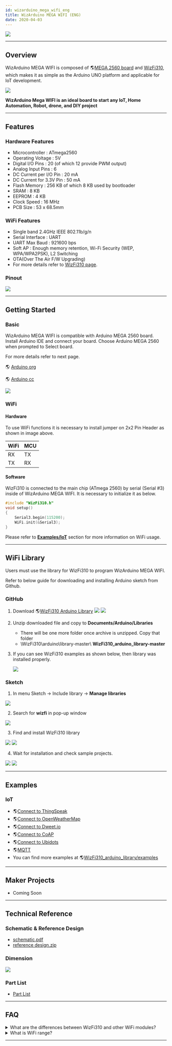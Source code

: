 ```yaml
---
id: wizarduino_mega_wifi_eng
title: WizArduino MEGA WIFI (ENG)
date: 2020-04-03
---
```


![](https://d3cmhcsnvv7jc.cloudfront.net/docs/img/osh/wizarduino_mega_wifi/1st_1894_1.png)

-----

## Overview

WizArduino MEGA WIFI is composed of 🌎[MEGA 2560 board](http://www.arduino.org/products/boards/arduino-mega-2560) and [WizFi310](./../Wi-Fi-Module/WizFi310/WizFi310.md), which makes it as simple as the Arduino UNO platform and applicable for IoT development.

![](https://d3cmhcsnvv7jc.cloudfront.net/docs/img/osh/wizarduino_mega_wifi/mega2560_wizfi310_1.png)

**WizArduino Mega WIFI is an ideal board to start any IoT, Home Automation, Robot, drone, and DIY project**

-----

## Features

### Hardware Features

  - Microcontroller : ATmega2560
  - Operating Voltage : 5V
  - Digital I/O Pins : 20 (of which 12 provide PWM output)
  - Analog Input Pins : 6
  - DC Current per I/O Pin : 20 mA
  - DC Current for 3.3V Pin : 50 mA
  - Flash Memory : 256 KB of which 8 KB used by bootloader
  - SRAM : 8 KB
  - EEPROM : 4 KB
  - Clock Speed : 16 MHz
  - PCB Size : 53 x 68.5mm

### WiFi Features

  - Single band 2.4GHz IEEE 802.11b/g/n
  - Serial Interface : UART
  - UART Max Baud : 921600 bps
  - Soft AP : Enough memory retention, Wi-Fi Security (WEP,
    WPA/WPA2PSK), L2 Switching
  - OTA(Over The Air F/W Upgrading)
  - For more details refer to [WizFi310 page](./../Wi-Fi-Module/WizFi310/WizFi310.md).

### Pinout

![](https://d3cmhcsnvv7jc.cloudfront.net/docs/img/osh/wizarduino_mega_wifi/wizarduino_mega_wifi_o_ver1.0_pinout_170316.png)

-----

## Getting Started

### Basic

WizArduino MEGA WIFI is compatible with Arduino MEGA 2560 board. Install Arduino IDE and connect your board. Choose Arduino MEGA 2560 when prompted to Select board.

For more details refer to next page.

🌎 [Arduino org](http://www.arduino.org/learning/tutorials/first-steps-with-arduino-ide) 

🌎 [Arduino cc](https://www.arduino.cc/en/Guide/HomePage)  

![](https://d3cmhcsnvv7jc.cloudfront.net/docs/img/osh/wizarduino_mega_wifi/wizarduino_mega_wifi_o_ver1.0_jumper_cap_170320.png)

### WiFi

#### Hardware

To use WiFi functions it is necessary to install jumper on 2x2 Pin Header as shown in image above.

| WiFi | MCU |
| ---- | --- |
| RX   | TX  |
| TX   | RX  |

#### Software

WizFi310 is connected to the main chip (ATmega 2560) by serial (Serial #3) inside of WizArduino MEGA WIFI. It is necessary to initialize it as below.

```cpp
#include "WizFi310.h"
void setup()
{
    Serial3.begin(115200);
    WiFi.init(&Serial3);
}
```
Please refer to [**Examples/IoT**](#examples) section for more information on WiFi usage.

-----

## WiFi Library

Users must use the library for WizFi310 to program WizArduino MEGA WIFI.

Refer to below guide for downloading and installing Arduino sketch from Github.

### GitHub

1.  Download 🌎[WizFi310 Arduino Library](https://github.com/Wiznet/WizFi310_arduino_library)
    ![](https://d3cmhcsnvv7jc.cloudfront.net/docs/img/osh/wizarduino_mega_wifi/github_1.png)
    ![](https://d3cmhcsnvv7jc.cloudfront.net/docs/img/osh/wizarduino_mega_wifi/github_2.png)

2. Unzip downloaded file and copy to **Documents/Arduino/Libraries**
    - There will be one more folder once archive is unzipped. Copy that folder
    - \WizFi310\arduino\library-master\ **WizFi310_arduino_library-master**

3. If you can see WizFi310 examples as shown below, then library was installed properly.

    ![](https://d3cmhcsnvv7jc.cloudfront.net/docs/img/osh/wizarduino_mega_wifi/github3.png)

### Sketch

1. In menu Sketch -> Include library -> **Manage libraries**

![](https://d3cmhcsnvv7jc.cloudfront.net/docs/img/osh/wizarduino_mega_wifi/wizfi310_library_manager1.png)

2.  Search for **wizfi** in pop-up window

![](https://d3cmhcsnvv7jc.cloudfront.net/docs/img/osh/wizarduino_mega_wifi/wizfi310_library_manager3.png)

3.  Find and install WizFi310 library

![](https://d3cmhcsnvv7jc.cloudfront.net/docs/img/osh/wizarduino_mega_wifi/wizfi310_library_manager4.png)
![](https://d3cmhcsnvv7jc.cloudfront.net/docs/img/osh/wizarduino_mega_wifi/wizfi310_library_manager5.png)

4.  Wait for installation and check sample projects.

![](https://d3cmhcsnvv7jc.cloudfront.net/docs/img/osh/wizarduino_mega_wifi/wizfi310_library_manager6.png)
![](https://d3cmhcsnvv7jc.cloudfront.net/docs/img/osh/wizarduino_mega_wifi/wizfi310_library_manager7.png)

-----

## Examples

### IoT

  - 🌎[Connect to ThingSpeak](http://wiznetian.com/article/wizarduino-wifi-thingspeak-%EC%97%B0%EB%8F%99%ED%95%98%EA%B3%A0-%EC%84%BC%EC%84%9C-%EA%B0%92%EC%9D%84-%EB%B3%B4%EB%82%B4%EA%B8%B0/)
  - 🌎[Connect to OpenWeatherMap](http://wiznetian.com/article/wizarduino-wifi%EB%A1%9C-openweathermap-%EC%82%AC%EC%9D%B4%ED%8A%B8%EC%97%90%EC%84%9C-%EB%82%A0%EC%94%A8%EB%8D%B0%EC%9D%B4%ED%84%B0-%EA%B0%80%EC%A0%B8%EC%98%A4%EA%B8%B0/)
  - 🌎[Connect to Dweet.io](http://wiznetian.com/article/wizarduino-wifi-cloud%ec%97%90-%ec%84%bc%ec%84%9c-%ec%a0%95%eb%b3%b4-%ec%a0%80%ec%9e%a5%ed%95%98%ea%b8%b0-dweet-io/)
  - 🌎[Connect to CoAP](http://wiznetian.com/article/wizaruino-wifi-coap-%ed%86%b5%ec%8b%a0%ed%95%98%ea%b8%b0/)
  - 🌎[Connect to Ubidots](http://wiznetian.com/article/wizarduino-wifi-ubidots-%ed%81%b4%eb%9d%bc%ec%9a%b0%eb%93%9c-%ec%97%b0%eb%8f%99/)
  - 🌎[MQTT](http://wiznetian.com/article/wizarduino-wifimqtt-%EC%82%AC%EC%9A%A9%ED%95%98%EA%B8%B0/)
  - You can find more examples at
    🌎[WizFi310_arduino_library/examples](https://github.com/Wiznet/WizFi310_arduino_library/tree/master/examples)

-----
## Maker Projects

  - Coming Soon

-----

## Technical Reference

### Schematic & Reference Design

  - <a href="https://d3cmhcsnvv7jc.cloudfront.net/docs/img/osh/wizarduino_mega_wifi/wizarduino_mega_wifi_o_ver1.0_sch_170314.pdf" target="_blank">schematic.pdf</a>
  - <a href="https://d3cmhcsnvv7jc.cloudfront.net/docs/img/osh/wizarduino_mega_wifi/wizarduino_mega_wifi_o_ver1.0_design_170314.zip" target="_blank">reference design.zip</a>

### Dimension

![](https://d3cmhcsnvv7jc.cloudfront.net/docs/img/osh/wizarduino_mega_wifi/wizarduino_mega_wifi_o_ver1.0_dimension_170315.png)

### Part List

  - <a href="https://d3cmhcsnvv7jc.cloudfront.net/docs/img/osh/wizarduino_mega_wifi/wizarduino_mega_wifi_ver1.0_pl_170320.pdf" target="_blank">Part List</a>  

-----

## FAQ

<details><summary>
What are the differences between WizFi310 and other WiFi modules?
</summary>
WizFi310 description

There are many Embedded WiFi modules these days, and the technology has been leveled to some extent (except for some low-cost WiFi modules), so there is no special difference in specifications or features.

- Control using AT Command through UART interface.
- 802.11 bgn support.
- Support for WEP, WPA/WPA2, TKIP/AES.
- Support for Soft AP mode.
- It can be set up/controlled using a smartphone.
- TCP/UDP, SSL, MQTT/MQTTS, and multi-socket support.
- WizFi 310 also supports all of the above specifications.

However, it is a product developed directly by Wiznet, so we can say that its advantage is that WizFi310 can be easily connected to IoT platforms of domestic telecommunication companies such as SKT Thingplug and KT IoT Makers.

The Wiznet Academy provides training sessions for using WizFi310 with SKT Thingplug, which has a built-in ThingPlug connection, and KT IoTMakers is registered as the official Compatible Product (for the first time as a WiFi module).

- [Training](http://wiznetacademy.com/index.php?module=lecture&act=dispLectureView&lecture_seq=2253&schedule_seq=3)
- [GIGA IoTMakers](https://iotmakers.kt.com/openp/index.html#/home)

It would be a particularly good choice for customers who want to connect to SKT or KT's IoT platforms through Wi-Fi.
</details>
<details>
<summary>
What is WiFi range?
</summary>
As a result of internal testing, WizFi310 signal can range up to 160m outdoors. (However, in this case, there could be a difference in performance depending on the antenna of the router used.)
</details>

-----
